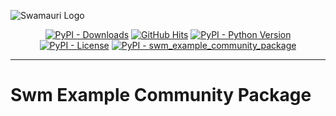 
![Swamauri Logo](https://res.cloudinary.com/dbjmpekvl/image/upload/v1730099724/Swarmauri-logo-lockup-2048x757_hww01w.png)

<p align="center">
    <a href="https://pypi.org/project/swm_example_community_package/">
        <img src="https://img.shields.io/pypi/dm/swm_example_community_package" alt="PyPI - Downloads"/></a>
    <a href="https://github.com/swarmauri/swarmauri-sdk/blob/master/pkgs/community/swm_example_community_package/README.md">
        <img src="https://hits.seeyoufarm.com/api/count/incr/badge.svg?url=https://github.com/swarmauri/swarmauri-sdk/pkgs/community/swm_example_community_package/README.md&count_bg=%2379C83D&title_bg=%23555555&icon=&icon_color=%23E7E7E7&title=hits&edge_flat=false" alt="GitHub Hits"/></a>
    <a href="https://pypi.org/project/swm_example_community_package/">
        <img src="https://img.shields.io/pypi/pyversions/swm_example_community_package" alt="PyPI - Python Version"/></a>
    <a href="https://pypi.org/project/swm_example_community_package/">
        <img src="https://img.shields.io/pypi/l/swm_example_community_package" alt="PyPI - License"/></a>
    <a href="https://pypi.org/project/swm_example_community_package/">
        <img src="https://img.shields.io/pypi/v/swm_example_community_package?label=swm_example_community_package&color=green" alt="PyPI - swm_example_community_package"/></a>
</p>

---

# Swm Example Community Package
